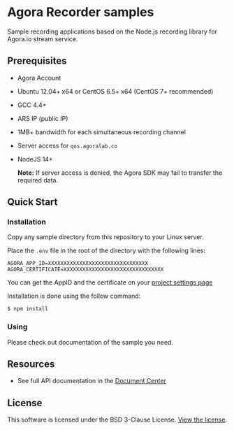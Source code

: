 # Agora Recorder samples

Sample recording applications based on the Node.js recording library for Agora.io stream service.

## Prerequisites
- Agora Account
- Ubuntu 12.04+ x64 or CentOS 6.5+ x64 (CentOS 7+ recommended)
- GCC 4.4+
- ARS IP (public IP)
- 1MB+ bandwidth for each simultaneous recording channel
- Server access for `qos.agoralab.co`
- NodeJS 14+

  **Note:** If server access is denied, the Agora SDK may fail to transfer the required data.

## Quick Start

### Installation
Copy any sample directory from this repository to your Linux server.

Place the `.env` file in the root of the directory with the following lines:
```dotenv
AGORA_APP_ID=XXXXXXXXXXXXXXXXXXXXXXXXXXXXXXXX
AGORA_CERTIFICATE=XXXXXXXXXXXXXXXXXXXXXXXXXXXXXXXX
```

You can get the AppID and the certificate on your [project settings page](https://console.agora.io/projects)

Installation is done using the follow command:

```bash
$ npm install
```

### Using
Please check out documentation of the sample you need.

## Resources
- See full API documentation in the [Document Center](https://docs.agora.io/en/)

## License
This software is licensed under the BSD 3-Clause License. [View the license](LICENSE.md).
